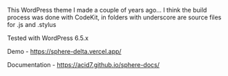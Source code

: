 This WordPress theme I made a couple of years ago... I think the build process was done with CodeKit, in folders with underscore are source files for .js and .stylus

Tested with WordPress 6.5.x

Demo - https://sphere-delta.vercel.app/

Documentation - https://acid7.github.io/sphere-docs/